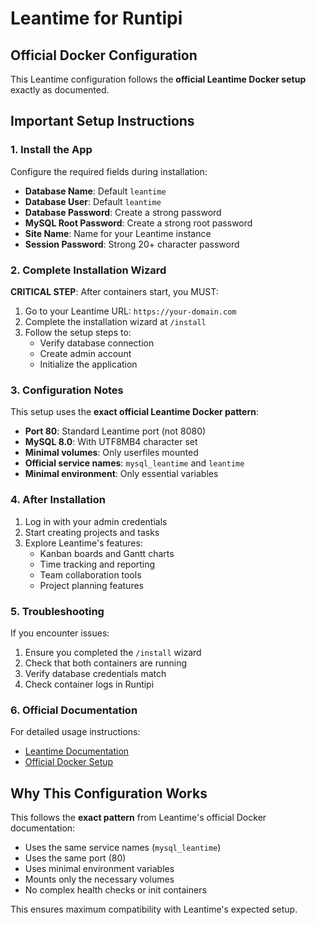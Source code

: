 # Leantime for Runtipi

## Official Docker Configuration

This Leantime configuration follows the **official Leantime Docker setup** exactly as documented.

## Important Setup Instructions

### 1. Install the App

Configure the required fields during installation:
- **Database Name**: Default `leantime`
- **Database User**: Default `leantime` 
- **Database Password**: Create a strong password
- **MySQL Root Password**: Create a strong root password
- **Site Name**: Name for your Leantime instance
- **Session Password**: Strong 20+ character password

### 2. Complete Installation Wizard

**CRITICAL STEP**: After containers start, you MUST:

1. Go to your Leantime URL: `https://your-domain.com`
2. Complete the installation wizard at `/install`
3. Follow the setup steps to:
   - Verify database connection
   - Create admin account
   - Initialize the application

### 3. Configuration Notes

This setup uses the **exact official Leantime Docker pattern**:
- **Port 80**: Standard Leantime port (not 8080)
- **MySQL 8.0**: With UTF8MB4 character set
- **Minimal volumes**: Only userfiles mounted
- **Official service names**: `mysql_leantime` and `leantime`
- **Minimal environment**: Only essential variables

### 4. After Installation

1. Log in with your admin credentials
2. Start creating projects and tasks
3. Explore Leantime's features:
   - Kanban boards and Gantt charts
   - Time tracking and reporting
   - Team collaboration tools
   - Project planning features

### 5. Troubleshooting

If you encounter issues:

1. Ensure you completed the `/install` wizard
2. Check that both containers are running
3. Verify database credentials match
4. Check container logs in Runtipi

### 6. Official Documentation

For detailed usage instructions:
- [Leantime Documentation](https://docs.leantime.io)
- [Official Docker Setup](https://github.com/Leantime/docker-leantime)

## Why This Configuration Works

This follows the **exact pattern** from Leantime's official Docker documentation:
- Uses the same service names (`mysql_leantime`)
- Uses the same port (80) 
- Uses minimal environment variables
- Mounts only the necessary volumes
- No complex health checks or init containers

This ensures maximum compatibility with Leantime's expected setup.